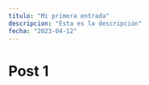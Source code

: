 ```yaml
---
titulo: "Mi primera entrada"
descripcion: "Esta es la descripción"
fecha: "2023-04-12"
---
```


# Post 1